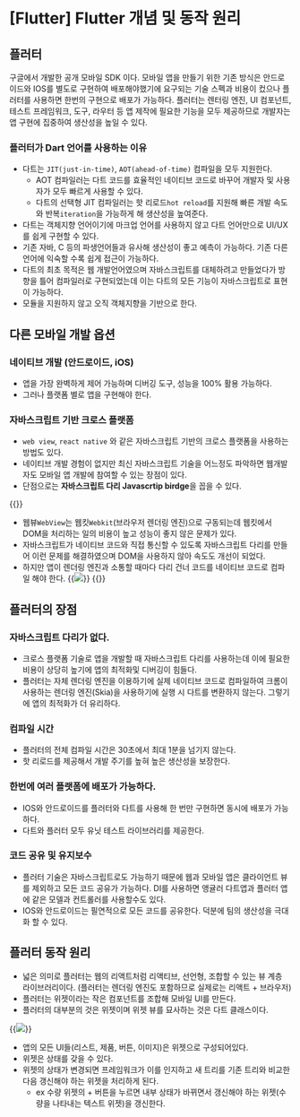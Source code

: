 # [Flutter] Flutter 개념 및 동작 원리


## 플러터
구글에서 개발한 공개 모바일 SDK 이다. 모바일 앱을 만들기 위한 기존 방식은 안드로이드와 IOS를 별도로 구현하여 배포해야했기에 요구되는 기술 스펙과 비용이 컸으나
플러터를 사용하면 한번의 구현으로 배포가 가능하다. 플러터는 렌터링 엔진, UI 컴포넌트, 테스트 프레임워크, 도구, 라우터 등 앱 제작에 필요한 기능을 모두 제공하므로 개발자는 앱 구현에 집중하여 생산성을 높일 수 있다.

### 플러터가 Dart 언어를 사용하는 이유

- 다트는 `JIT(just-in-time)`, `AOT(ahead-of-time)` 컴파일을 모두 지원한다.
    - AOT 컴파일러는 다트 코드를 효율적인 네이티브 코드로 바꾸어 개발자 및 사용자가 모두 빠르게 사용할 수 있다.
    - 다트의 선택형 JIT 컴파일러는 핫 리로드`hot reload`를 지원해 빠른 개발 속도와 반복`iteration`을 가능하게 해 생산성을 높여준다.
- 다트는 객체지향 언어이기에 마크업 언어를 사용하지 않고 다트 언어만으로 UI/UX 를 쉽게 구현할 수 있다.
- 기존 자바, C 등의 파생언어들과 유사해 생산성이 좋고 예측이 가능하다. 기존 다른 언어에 익숙할 수록 쉽게 접근이 가능하다.
- 다트의 최초 목적은 웹 개발언어였으며 자바스크립트를 대체하려고 만들었다가 방향을 틀어 컴파일러로 구현되었는데 이는 다트의 모든 기능이 자바스크립트로 표현이 가능하다.
- 모듈을 지원하지 않고 오직 객체지향을 기반으로 한다.

## 다른 모바일 개발 옵션
### 네이티브 개발 (안드로이드, iOS)
- 앱을 가장 완벽하게 제어 가능하며 디버깅 도구, 성능을 100% 활용 가능하다.
- 그러나 플랫폼 별로 앱을 구현해야 한다.

### 자바스크립트 기반 크로스 플랫폼
- `web view`, `react native` 와 같은 자바스크립트 기반의 크로스 플랫폼을 사용하는 방법도 있다.
- 네이티브 개발 경험이 없지만 최신 자바스크립트 기술을 어느정도 파악하면 웹개발자도 모바일 앱 개발에 참여할 수 있는 장점이 있다.
- 단점으로는 **자바스크립트 다리 Javascrtip birdge**을 꼽을 수 있다.

{{<admonition type=tip title="자바스크립트 다리 Javascrtip birdge" >}} 
- 웹뷰`WebView`는 웹킷`Webkit`(브라우저 렌더링 엔진)으로 구동되는데 웹킷에서 DOM을 처리하는 일의 비용이 높고 성능이 좋지 않은 문제가 있다.
- 자바스크립트가 네이티브 코드와 직접 통신할 수 있도록 자바스크립트 다리를 만들어 이런 문제를 해결하였으며 DOM을 사용하지 않아 속도도 개선이 되었다.
- 하지만 앱이 렌더링 엔진과 소통할 때마다 다리 건너 코드를 네이티브 코드로 컴파일 해야 한다.
{{<image src="/posts/images/flutter/javascript-bridge.png">}}
{{</admonition>}}


## 플러터의 장점
### 자바스크립트 다리가 없다.
- 크로스 플랫폼 기술로 앱을 개발할 때 자바스크립트 다리를 사용하는데 이에 필요한 비용이 상당히 높기에 앱의 최적화및 디버깅이 힘들다.
- 플러터는 자체 렌더링 엔진을 이용하기에 실제 네이티브 코드로 컴파일하여 크롬이 사용하는 렌더링 엔진(Skia)을 사용하기에 실행 시 다트를 변환하지 않는다. 그렇기에 앱의 최적화가 더 유리하다.

### 컴파일 시간
- 플러터의 전체 컴파일 시간은 30초에서 최대 1분을 넘기지 않는다.
- 핫 리로드를 제공해서 개발 주기를 높혀 높은 생산성을 보장한다.

### 한번에 여러 플랫폼에 배포가 가능하다.
- IOS와 안드로이드를 플러터와 다트를 사용해 한 번만 구현하면 동시에 배포가 가능하다.
- 다트와 플러터 모두 유닛 테스트 라이브러리를 제공한다.

### 코드 공유 및 유지보수
- 플러터 기술은 자바스크립트로도 가능하기 때문에 웹과 모바일 앱은 클라이언트 뷰를 제외하고 모든 코드 공유가 가능하다. DI를 사용하면 앵귤러 다트앱과 플러터 앱에 같은 모델과 컨트롤러를 사용할수도 있다.
- IOS와 안드로이드는 필연적으로 모든 코드를 공유한다. 덕분에 팀의 생산성을 극대화 할 수 있다.

## 플러터 동작 원리
- 넓은 의미로 플러터는 웹의 리액트처럼 리액티브, 선언형, 조합할 수 있는 뷰 계층 라이브러리이다. (플러터는 렌더링 엔진도 포함하므로 실제로는 리액트 + 브라우저)
- 플러터는 위젯이라는 작은 컴포넌트를 조합해 모바일 UI를 만든다.
- 플러터의 대부분의 것은 위젯이며 위젯 뷰를 묘사하는 것은 다트 클래스이다.

{{<image src="/posts/images/flutter/20210308154814_dpqbgxpf.png">}}

- 앱의 모든 UI들(리스트, 제품, 버튼, 이미지)은 위젯으로 구성되어있다.
- 위젯은 상태를 갖을 수 있다. 
- 위젯의 상태가 변경되면 프레임워크가 이를 인지하고 새 트리를 기존 트리와 비교한 다음 갱신해야 하는 위젯을 처리하게 된다.
    - ex 수량 위젯의 + 버튼을 누르면 내부 상태가 바뀌면서 갱신해야 하는 위젯(수량을 나타내는 텍스트 위젯)을 갱신한다.


